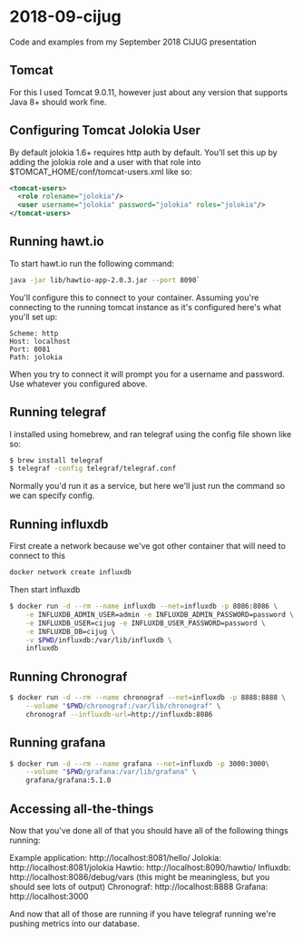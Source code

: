 # 2018-09-cijug
Code and examples from my September 2018 CIJUG presentation

## Tomcat

For this I used Tomcat 9.0.11, however just about any version that supports Java 8+ should work fine.

## Configuring Tomcat Jolokia User

By default jolokia 1.6+ requires http auth by default. You'll set this up by adding the jolokia role and a user with that role into $TOMCAT_HOME/conf/tomcat-users.xml like so:

```xml
<tomcat-users>
  <role rolename="jolokia"/>
  <user username="jolokia" password="jolokia" roles="jolokia"/>
</tomcat-users>
```

## Running hawt.io

To start hawt.io run the following command:
 
```bash
java -jar lib/hawtio-app-2.0.3.jar --port 8090`
```

You'll configure this to connect to your container. Assuming you're connecting to the running tomcat instance as it's configured here's what you'll set up:

```
Scheme: http
Host: localhost
Port: 8081
Path: jolokia
```

When you try to connect it will prompt you for a username and password. Use whatever you configured above.

## Running telegraf

I installed using homebrew, and ran telegraf using the config file shown like so:

```bash
$ brew install telegraf
$ telegraf -config telegraf/telegraf.conf
```

Normally you'd run it as a service, but here we'll just run the command so we can specify config.

## Running influxdb

First create a network because we've got other container that will need to connect to this

```bash
docker network create influxdb
```

Then start influxdb

```bash
$ docker run -d --rm --name influxdb --net=influxdb -p 8086:8086 \
    -e INFLUXDB_ADMIN_USER=admin -e INFLUXDB_ADMIN_PASSWORD=password \
    -e INFLUXDB_USER=cijug -e INFLUXDB_USER_PASSWORD=password \
    -e INFLUXDB_DB=cijug \
    -v $PWD/influxdb:/var/lib/influxdb \
    influxdb
```

## Running Chronograf

```bash
$ docker run -d --rm --name chronograf --net=influxdb -p 8888:8888 \
    --volume "$PWD/chronograf:/var/lib/chronograf" \
    chronograf --influxdb-url=http://influxdb:8086
```

## Running grafana

```bash
$ docker run -d --rm --name grafana --net=influxdb -p 3000:3000\
    --volume "$PWD/grafana:/var/lib/grafana" \
    grafana/grafana:5.1.0
```

## Accessing all-the-things

Now that you've done all of that you should have all of the following things running:

Example application: http://localhost:8081/hello/
Jolokia: http://localhost:8081/jolokia
Hawtio: http://localhost:8090/hawtio/
Influxdb: http://localhost:8086/debug/vars (this might be meaningless, but you should see lots of output)
Chronograf: http://localhost:8888
Grafana: http://localhost:3000

And now that all of those are running if you have telegraf running we're pushing metrics into our database.
